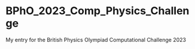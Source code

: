 # BPhO_2023_Comp_Physics_Challenge
My entry for the British Physics Olympiad Computational Challenge 2023
